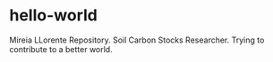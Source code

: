 # hello-world
Mireia LLorente Repository.
Soil Carbon Stocks Researcher. 
Trying to contribute to a better world.
